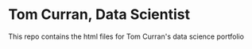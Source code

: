 # Tom Curran, Data Scientist

This repo contains the html files for Tom Curran's data science portfolio
